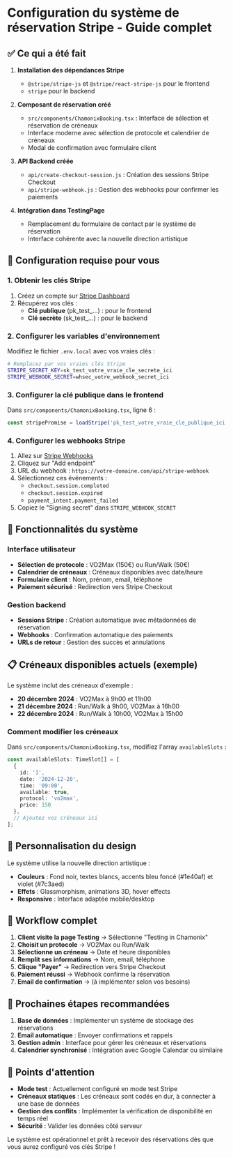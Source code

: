 # Configuration du système de réservation Stripe - Guide complet

## ✅ Ce qui a été fait

1. **Installation des dépendances Stripe**
   - `@stripe/stripe-js` et `@stripe/react-stripe-js` pour le frontend
   - `stripe` pour le backend

2. **Composant de réservation créé**
   - `src/components/ChamonixBooking.tsx` : Interface de sélection et réservation de créneaux
   - Interface moderne avec sélection de protocole et calendrier de créneaux
   - Modal de confirmation avec formulaire client

3. **API Backend créée**
   - `api/create-checkout-session.js` : Création des sessions Stripe Checkout
   - `api/stripe-webhook.js` : Gestion des webhooks pour confirmer les paiements

4. **Intégration dans TestingPage**
   - Remplacement du formulaire de contact par le système de réservation
   - Interface cohérente avec la nouvelle direction artistique

## 🔧 Configuration requise pour vous

### 1. Obtenir les clés Stripe

1. Créez un compte sur [Stripe Dashboard](https://dashboard.stripe.com)
2. Récupérez vos clés :
   - **Clé publique** (pk_test_...) : pour le frontend
   - **Clé secrète** (sk_test_...) : pour le backend

### 2. Configurer les variables d'environnement

Modifiez le fichier `.env.local` avec vos vraies clés :

```bash
# Remplacez par vos vraies clés Stripe
STRIPE_SECRET_KEY=sk_test_votre_vraie_cle_secrete_ici
STRIPE_WEBHOOK_SECRET=whsec_votre_webhook_secret_ici
```

### 3. Configurer la clé publique dans le frontend

Dans `src/components/ChamonixBooking.tsx`, ligne 6 :
```typescript
const stripePromise = loadStripe('pk_test_votre_vraie_cle_publique_ici');
```

### 4. Configurer les webhooks Stripe

1. Allez sur [Stripe Webhooks](https://dashboard.stripe.com/webhooks)
2. Cliquez sur "Add endpoint"
3. URL du webhook : `https://votre-domaine.com/api/stripe-webhook`
4. Sélectionnez ces événements :
   - `checkout.session.completed`
   - `checkout.session.expired`
   - `payment_intent.payment_failed`
5. Copiez le "Signing secret" dans `STRIPE_WEBHOOK_SECRET`

## 🚀 Fonctionnalités du système

### Interface utilisateur
- **Sélection de protocole** : VO2Max (150€) ou Run/Walk (50€)
- **Calendrier de créneaux** : Créneaux disponibles avec date/heure
- **Formulaire client** : Nom, prénom, email, téléphone
- **Paiement sécurisé** : Redirection vers Stripe Checkout

### Gestion backend
- **Sessions Stripe** : Création automatique avec métadonnées de réservation
- **Webhooks** : Confirmation automatique des paiements
- **URLs de retour** : Gestion des succès et annulations

## 📋 Créneaux disponibles actuels (exemple)

Le système inclut des créneaux d'exemple :
- **20 décembre 2024** : VO2Max à 9h00 et 11h00
- **21 décembre 2024** : Run/Walk à 9h00, VO2Max à 16h00
- **22 décembre 2024** : Run/Walk à 10h00, VO2Max à 15h00

### Comment modifier les créneaux

Dans `src/components/ChamonixBooking.tsx`, modifiez l'array `availableSlots` :

```typescript
const availableSlots: TimeSlot[] = [
  { 
    id: '1', 
    date: '2024-12-20', 
    time: '09:00', 
    available: true, 
    protocol: 'vo2max', 
    price: 150 
  },
  // Ajoutez vos créneaux ici
];
```

## 🎨 Personnalisation du design

Le système utilise la nouvelle direction artistique :
- **Couleurs** : Fond noir, textes blancs, accents bleu foncé (#1e40af) et violet (#7c3aed)
- **Effets** : Glassmorphism, animations 3D, hover effects
- **Responsive** : Interface adaptée mobile/desktop

## 🔄 Workflow complet

1. **Client visite la page Testing** → Sélectionne "Testing in Chamonix"
2. **Choisit un protocole** → VO2Max ou Run/Walk
3. **Sélectionne un créneau** → Date et heure disponibles
4. **Remplit ses informations** → Nom, email, téléphone
5. **Clique "Payer"** → Redirection vers Stripe Checkout
6. **Paiement réussi** → Webhook confirme la réservation
7. **Email de confirmation** → (à implémenter selon vos besoins)

## 📧 Prochaines étapes recommandées

1. **Base de données** : Implémenter un système de stockage des réservations
2. **Email automatique** : Envoyer confirmations et rappels
3. **Gestion admin** : Interface pour gérer les créneaux et réservations
4. **Calendrier synchronisé** : Intégration avec Google Calendar ou similaire

## 🚨 Points d'attention

- **Mode test** : Actuellement configuré en mode test Stripe
- **Créneaux statiques** : Les créneaux sont codés en dur, à connecter à une base de données
- **Gestion des conflits** : Implémenter la vérification de disponibilité en temps réel
- **Sécurité** : Valider les données côté serveur

Le système est opérationnel et prêt à recevoir des réservations dès que vous aurez configuré vos clés Stripe !